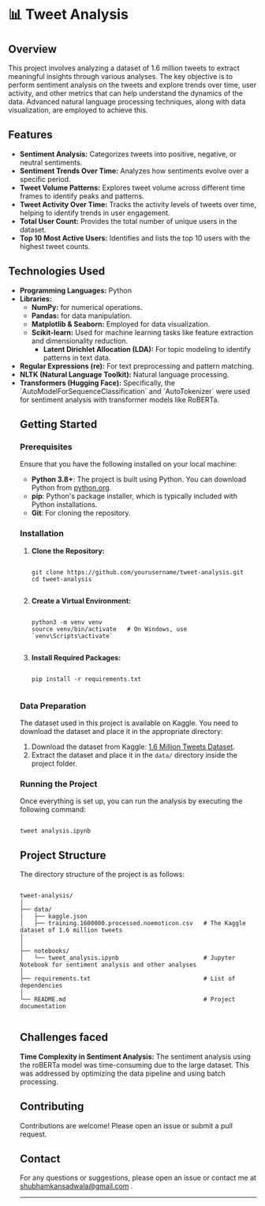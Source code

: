 # 📊 Tweet Analysis

## Overview
This project involves analyzing a dataset of 1.6 million tweets to extract meaningful insights through various analyses. The key objective is to perform sentiment analysis on the tweets and explore trends over time, user activity, and other metrics that can help understand the dynamics of the data. Advanced natural language processing techniques, along with data visualization, are employed to achieve this.

## Features

<ul>
  <li><strong>Sentiment Analysis:</strong> Categorizes tweets into positive, negative, or neutral sentiments.</li>
  
  <li><strong>Sentiment Trends Over Time:</strong> Analyzes how sentiments evolve over a specific period.</li>
  
  <li><strong>Tweet Volume Patterns:</strong> Explores tweet volume across different time frames to identify peaks and patterns.</li>
  
  <li><strong>Tweet Activity Over Time:</strong> Tracks the activity levels of tweets over time, helping to identify trends in user engagement.
</li>

  <li><strong>Total User Count:</strong> Provides the total number of unique users in the dataset.</li>
  
  <li><strong>Top 10 Most Active Users:</strong> Identifies and lists the top 10 users with the highest tweet counts.</li>
</ul>

## Technologies Used

<ul>
  <li><strong>Programming Languages:</strong> Python</li>
  
  <li><strong>Libraries:</strong> 
  <ul> 
    <li><strong>NumPy:</strong> for numerical operations.</li>
    <li><strong>Pandas:</strong> for data manipulation.</li>
    <li><strong>Matplotlib & Seaborn:</strong> Employed for data visualization.</li>
    <li>
      <strong>Scikit-learn:</strong>  Used for machine learning tasks like feature extraction and dimensionality reduction.
             <ul><li><strong>Latent Dirichlet Allocation (LDA):</strong> For topic modeling to identify patterns in text data.
                </li>
             </ul>
    </li>
  </ul>
  </li>
  
  <li><strong>Regular Expressions (re):</strong> For text preprocessing and pattern matching.</li>
  
  <li><strong>NLTK (Natural Language Toolkit):</strong> Natural language processing.</li>
  
  <li><strong>Transformers (Hugging Face):</strong> Specifically, the `AutoModelForSequenceClassification` and `AutoTokenizer` were used for sentiment analysis with transformer models like RoBERTa.</li>
  

## Getting Started

<!DOCTYPE html>
<html lang="en">
<head>
    <meta charset="UTF-8">
    <meta name="viewport" content="width=device-width, initial-scale=1.0">
</head>
<body>

<h3>Prerequisites</h3>
<p>Ensure that you have the following installed on your local machine:</p>
<ul>
    <li><strong>Python 3.8+</strong>: The project is built using Python. You can download Python from <a href="https://www.python.org/downloads/">python.org</a>.</li>
    <li><strong>pip</strong>: Python's package installer, which is typically included with Python installations.</li>
    <li><strong>Git</strong>: For cloning the repository.</li>
</ul>

<h3>Installation</h3>
<ol>
    <li><strong>Clone the Repository:</strong>
        <pre><code class="bash">
git clone https://github.com/yourusername/tweet-analysis.git
cd tweet-analysis
        </code></pre>
    </li>
    <li><strong>Create a Virtual Environment:</strong>
        <pre><code class="bash">
python3 -m venv venv
source venv/bin/activate   # On Windows, use `venv\Scripts\activate`
        </code></pre>
    </li>
    <li><strong>Install Required Packages:</strong>
        <pre><code class="bash">
pip install -r requirements.txt
        </code></pre>
    </li>
</ol>

<h3>Data Preparation</h3>
<p>The dataset used in this project is available on Kaggle. You need to download the dataset and place it in the appropriate directory:</p>
<ol>
    <li>Download the dataset from Kaggle: <a href="https://www.kaggle.com/datasets/kazanova/sentiment140" >1.6 Million Tweets Dataset</a>.
    </li>
    <li>Extract the dataset and place it in the <code>data/</code> directory inside the project folder.</li>
</ol>

<h3>Running the Project</h3>
<p>Once everything is set up, you can run the analysis by executing the following command:</p>
<pre><code class="bash">
tweet analysis.ipynb
</code></pre>


</body>
</html>


## Project Structure

<!DOCTYPE html>
<html lang="en">
<head>
    <meta charset="UTF-8">
    <meta name="viewport" content="width=device-width, initial-scale=1.0">
</head>
<body>

<p>The directory structure of the project is as follows:</p>

<pre><code class="bash">
tweet-analysis/
│
├── data/
|   ├── kaggle.json
│   ├── training.1600000.processed.noemoticon.csv   # The Kaggle dataset of 1.6 million tweets
│                                                   
│
├── notebooks/
│   └── tweet_analysis.ipynb                        # Jupyter Notebook for sentiment analysis and other analyses
│ 
├── requirements.txt                                # List of dependencies
│
└── README.md                                       # Project documentation

</code></pre>

</body>
</html>



## Challenges faced

<b>Time Complexity in Sentiment Analysis:</b> The sentiment analysis using the roBERTa model was time-consuming due to the large dataset. This was addressed by optimizing the data pipeline and using batch processing.

## Contributing
Contributions are welcome! Please open an issue or submit a pull request.


## Contact
For any questions or suggestions, please open an issue or contact me at <a href="mailto:shubhamkansadwala@gmail.com">shubhamkansadwala@gmail.com</a>
.
<hr></hr>
